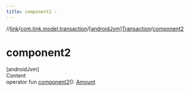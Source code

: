 ```yaml
---
title: component2 -
---
```

//[link](../../index.md)/[com.tink.model.transaction](../index.md)/[[androidJvm]Transaction](index.md)/[component2](component2.md)



# component2  
[androidJvm]  
Content  
operator fun [component2](component2.md)(): [Amount](../../com.tink.model.misc/[android-jvm]-amount/index.md)  



